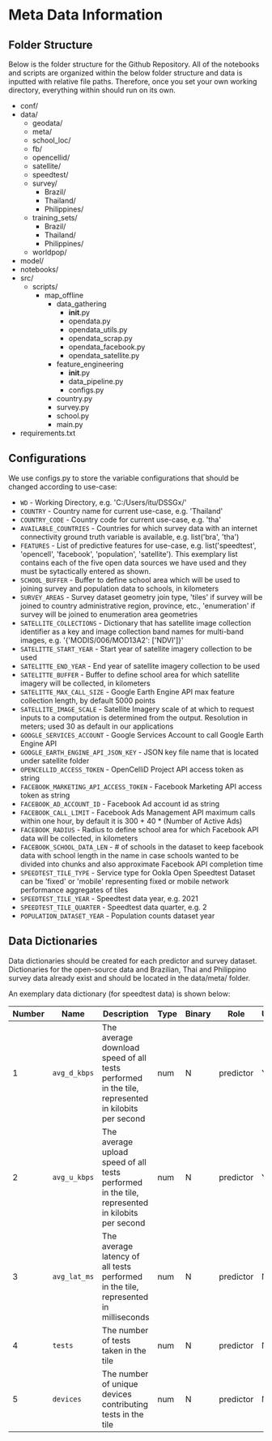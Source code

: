 # Meta Data Information

## Folder Structure
Below is the folder structure for the Github Repository. All of the notebooks and scripts are organized within the below folder structure and data is inputted with relative file paths. Therefore, once you set your own working directory, everything within should run on its own. 

- conf/
- data/
  - geodata/
  - meta/
  - school_loc/
  - fb/
  - opencellid/
  - satellite/
  - speedtest/
  - survey/
    - Brazil/
    - Thailand/
    - Philippines/
  - training_sets/
    - Brazil/
    - Thailand/
    - Philippines/
  - worldpop/
- model/
- notebooks/
- src/
  - scripts/
    - map_offline
      - data_gathering
        - __init__.py
        - opendata.py
        - opendata_utils.py
        - opendata_scrap.py
        - opendata_facebook.py
        - opendata_satellite.py
      - feature_engineering
        - __init__.py
        - data_pipeline.py
        - configs.py
      - country.py
      - survey.py
      - school.py
      - main.py
- requirements.txt

## Configurations

We use configs.py to store the variable configurations that should be changed according to use-case:

* `WD` - Working Directory, e.g. 'C:/Users/itu/DSSGx/'
* `COUNTRY` - Country name for current use-case, e.g. 'Thailand'
* `COUNTRY_CODE` - Country code for current use-case, e.g. 'tha'
* `AVAILABLE_COUNTRIES` - Countries for which survey data with an internet connectivity ground truth variable is available, e.g. list('bra', 'tha')
* `FEATURES` - List of predictive features for use-case, e.g. list('speedtest', 'opencell', 'facebook', 'population', 'satellite'). This exemplary list contains each of the five open data sources we have used and they must be sytactically entered as shown.
* `SCHOOL_BUFFER` - Buffer to define school area which will be used to joining survey and population data to schools, in kilometers
* `SURVEY_AREAS` - Survey dataset geometry join type, 'tiles' if survey will be joined to country administrative region, province, etc., 'enumeration'  if survey will be joined to enumeration area geometries
* `SATELLITE_COLLECTIONS` - Dictionary that has satellite image collection identifier as a key and image collection band names for multi-band images, e.g. '{'MODIS/006/MOD13A2': ['NDVI']}'
* `SATELITTE_START_YEAR` - Start year of satellite imagery collection to be used
* `SATELITTE_END_YEAR` - End year of satellite imagery collection to be used
* `SATELITTE_BUFFER` - Buffer to define school area for which satellite imagery will be collected, in kilometers
* `SATELITTE_MAX_CALL_SIZE` - Google Earth Engine API max feature collection length, by default 5000 points
* `SATELLITE_IMAGE_SCALE` - Satellite Imagery scale of at which to request inputs to a computation is determined from the output. Resolution in meters; used 30 as default in our applications
* `GOOGLE_SERVICES_ACCOUNT` - Google Services Account to call Google Earth Engine API
* `GOOGLE_EARTH_ENGINE_API_JSON_KEY` - JSON key file name that is located under satellite folder
* `OPENCELLID_ACCESS_TOKEN` - OpenCelliD Project API access token as string
* `FACEBOOK_MARKETING_API_ACCESS_TOKEN` - Facebook Marketing API access token as string
* `FACEBOOK_AD_ACCOUNT_ID` - Facebook Ad account id as string
* `FACEBOOK_CALL_LIMIT` -  Facebook Ads Management API maximum calls within one hour, by default it is 300 + 40 * (Number of Active Ads)
* `FACEBOOK_RADIUS` - Radius to define school area for which Facebook API data will be collected, in kilometers
* `FACEBOOK_SCHOOL_DATA_LEN` - # of schools in the dataset to keep facebook data with school length in the name in case schools wanted to be divided into chunks and also approximate Facebook API completion time
* `SPEEDTEST_TILE_TYPE` - Service type for Ookla Open Speedtest Dataset can be 'fixed' or 'mobile' representing fixed or mobile network performance aggregates of tiles
* `SPEEDTEST_TILE_YEAR` - Speedtest data year, e.g. 2021
* `SPEEDTEST_TILE_QUARTER` - Speedtest data quarter, e.g. 2
* `POPULATION_DATASET_YEAR` - Population counts dataset year

## Data Dictionaries

Data dictionaries should be created for each predictor and survey dataset. Dictionaries for the open-source data and Brazilian, Thai and Philippino survey data already exist and should be located in the data/meta/ folder.

An exemplary data dictionary (for speedtest data) is shown below:

| Number      | Name      | Description                        | Type     | Binary     | Role         | Use     | Comment               |
| ----------- | ---------- | ----------------------------------- | ----------- | ----------- | --------------- | ----------- | ----------------------- |
| 1       | `avg_d_kbps` | The average download speed of all tests performed in the tile, represented in kilobits per second | num | N | predictor | Y | mbps can also be used |
| 2       | `avg_u_kbps` | The average upload speed of all tests performed in the tile, represented in kilobits per second | num | N | predictor | Y | mbps can also be used |
| 3       | `avg_lat_ms` | The average latency of all tests performed in the tile, represented in milliseconds | num | N | predictor | N | |
| 4       | `tests` | The number of tests taken in the tile | num | N | predictor | N | |
| 5       | `devices` | The number of unique devices contributing tests in the tile | num | N | predictor | N | |